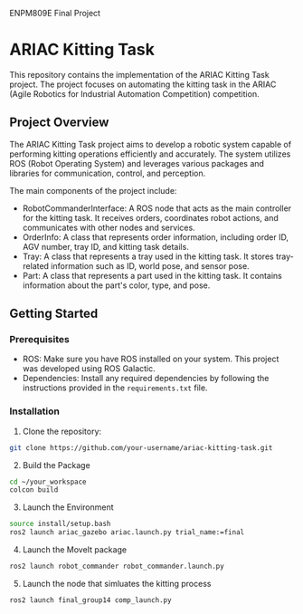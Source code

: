 ENPM809E Final Project
# ARIAC Kitting Task

This repository contains the implementation of the ARIAC Kitting Task project. The project focuses on automating the kitting task in the ARIAC (Agile Robotics for Industrial Automation Competition) competition.

## Project Overview

The ARIAC Kitting Task project aims to develop a robotic system capable of performing kitting operations efficiently and accurately. The system utilizes ROS (Robot Operating System) and leverages various packages and libraries for communication, control, and perception.

The main components of the project include:

- RobotCommanderInterface: A ROS node that acts as the main controller for the kitting task. It receives orders, coordinates robot actions, and communicates with other nodes and services.
- OrderInfo: A class that represents order information, including order ID, AGV number, tray ID, and kitting task details.
- Tray: A class that represents a tray used in the kitting task. It stores tray-related information such as ID, world pose, and sensor pose.
- Part: A class that represents a part used in the kitting task. It contains information about the part's color, type, and pose.

## Getting Started

### Prerequisites

- ROS: Make sure you have ROS installed on your system. This project was developed using ROS Galactic.
- Dependencies: Install any required dependencies by following the instructions provided in the `requirements.txt` file.

### Installation

1. Clone the repository:

```bash
git clone https://github.com/your-username/ariac-kitting-task.git
```
2. Build the Package
```bash
cd ~/your_workspace
colcon build
```
3. Launch the Environment 
```bash
source install/setup.bash
ros2 launch ariac_gazebo ariac.launch.py trial_name:=final
```
4. Launch the MoveIt package 
```bash
ros2 launch robot_commander robot_commander.launch.py       
```
5. Launch the node that simluates the kitting process 
```bash 
ros2 launch final_group14 comp_launch.py                  
```
